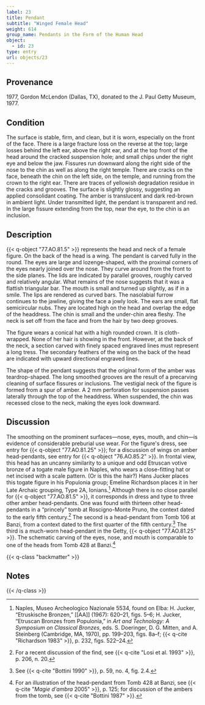 ```yaml
---
label: 23
title: Pendant
subtitle: "Winged Female Head"
weight: 614
group_name: Pendants in the Form of the Human Head
object:
  - id: 23
type: entry
url: objects/23
---
```


## Provenance

1977, Gordon McLendon (Dallas, TX), donated to the J. Paul Getty Museum, 1977.

## Condition

The surface is stable, firm, and clean, but it is worn, especially on the front of the face. There is a large fracture loss on the reverse at the top; large losses behind the left ear, above the right ear, and at the top front of the head around the cracked suspension hole; and small chips under the right eye and below the jaw. Fissures run downward along the right side of the nose to the chin as well as along the right temple. There are cracks on the face, beneath the chin on the left side, on the temple, and running from the crown to the right ear. There are traces of yellowish degradation residue in the cracks and grooves. The surface is slightly glossy, suggesting an applied consolidant coating. The amber is translucent and dark red-brown in ambient light. Under transmitted light, the pendant is transparent and red. In the large fissure extending from the top, near the eye, to the chin is an inclusion.

## Description

{{< q-object "77.AO.81.5" >}} represents the head and neck of a female figure. On the back of the head is a wing. The pendant is carved fully in the round. The eyes are large and lozenge-shaped, with the proximal corners of the eyes nearly joined over the nose. They curve around from the front to the side planes. The lids are indicated by parallel grooves, roughly carved and relatively angular. What remains of the nose suggests that it was a flattish triangular bar. The mouth is small and turned up slightly, as if in a smile. The lips are rendered as curved bars. The nasolabial furrow continues to the jawline, giving the face a jowly look. The ears are small, flat semicircular nubs. They are located high on the head and overlap the edge of the headdress. The chin is small and the under-chin area fleshy. The neck is set off from the face and from the hair by two deep grooves.

The figure wears a conical hat with a high rounded crown. It is cloth-wrapped. None of her hair is showing in the front. However, at the back of the neck, a section carved with finely spaced engraved lines must represent a long tress. The secondary feathers of the wing on the back of the head are indicated with upward directional engraved lines.

The shape of the pendant suggests that the original form of the amber was teardrop-shaped. The long smoothed grooves are the result of a precarving cleaning of surface fissures or inclusions. The vestigial neck of the figure is formed from a spur of amber. A 2 mm perforation for suspension passes laterally through the top of the headdress. When suspended, the chin was recessed close to the neck, making the eyes look downward.

## Discussion

The smoothing on the prominent surfaces—nose, eyes, mouth, and chin—is evidence of considerable preburial use wear. For the figure's dress, see entry for {{< q-object "77.AO.81.25" >}}; for a discussion of wings on amber head-pendants, see entry for {{< q-object "76.AO.85.2" >}}. In frontal view, this head has an uncanny similarity to a unique and odd Etruscan votive bronze of a togate male figure in Naples, who wears a close-fitting hat or net incised with a scale pattern. (Or is this the hair?) Hans Jucker places this togate figure in his Populonia group; Emeline Richardson places it in her Late Archaic grouping, Type 2A, Ionians.[^1] Although there is no close parallel for {{< q-object "77.AO.81.5" >}}, it corresponds in dress and type to three other amber head-pendants. One was found with thirteen other head-pendants in a “princely” tomb at Roscigno-Monte Pruno, the context dated to the early fifth century.[^2] The second is a head-pendant from Tomb 106 at Banzi, from a context dated to the first quarter of the fifth century.[^3] The third is a much-worn head-pendant in the Getty, {{< q-object "77.AO.81.25" >}}. The schematic carving of the eyes, nose, and mouth is comparable to one of the heads from Tomb 428 at Banzi.[^4]

{{< q-class "backmatter" >}}
## Notes
{{< /q-class >}}

[^1]:Naples, Museo Archeologico Nazionale 5534, found on Elba: H. Jucker, “Etruskische Bronzen,” [[AA]] (1967): 620–21, figs. 5–6; H. Jucker, “Etruscan Bronzes from Populonia,” in *Art and Technology: A Symposium on Classical Bronzes*, eds. S. Doeringer, D. G. Mitten, and A. Steinberg (Cambridge, MA, 1970), pp. 199–203, figs. 8a–f; {{< q-cite "Richardson 1983" >}}, p. 232, figs. 522–24.

[^2]:For a recent discussion of the find, see {{< q-cite "Losi et al. 1993" >}}, p. 206, n. 20.

[^3]:See {{< q-cite "Bottini 1990" >}}, p. 59, no. 4, fig. 2.4.

[^4]:For an illustration of the head-pendant from Tomb 428 at Banzi, see {{< q-cite "*Magie d'ambra* 2005" >}}, p. 125; for discussion of the ambers from the tomb, see {{< q-cite "Bottini 1987" >}}.
